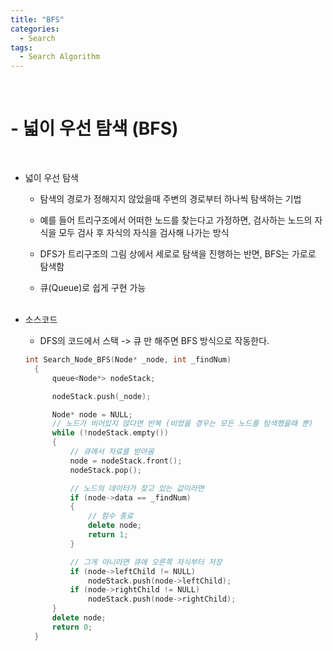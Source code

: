 ```yaml
---
title: "BFS"
categories:
  - Search
tags:
  - Search Algorithm
---
```


<br>
<h1>
- 넓이 우선 탐색 (BFS)
</h1>
<br>

- 넓이 우선 탐색

  - 탐색의 경로가 정해지지 않았을때 주변의 경로부터 하나씩 탐색하는 기법
  
  - 예를 들어 트리구조에서 어떠한 노드를 찾는다고 가정하면, 검사하는 노드의 자식을 모두 검사 후 자식의 자식을 검사해 나가는 방식
  
  - DFS가 트리구조의 그림 상에서 세로로 탐색을 진행하는 반면, BFS는 가로로 탐색함
  
  - 큐(Queue)로 쉽게 구현 가능
<br><br>

- 소스코드
    - DFS의 코드에서 스택 -> 큐 만 해주면 BFS 방식으로 작동한다.
  
  ```cpp
  int Search_Node_BFS(Node* _node, int _findNum)
	{
		queue<Node*> nodeStack;

		nodeStack.push(_node);

		Node* node = NULL;
		// 노드가 비어있지 않다면 반복 (비었을 경우는 모든 노드를 탐색했을때 뿐)
		while (!nodeStack.empty())
		{
			// 큐에서 자료를 받아옴
			node = nodeStack.front();
			nodeStack.pop();

			// 노드의 데이터가 찾고 있는 값이라면
			if (node->data == _findNum)
			{
				// 함수 종료
				delete node;
				return 1;
			}

			// 그게 아니라면 큐에 오른쪽 자식부터 저장
			if (node->leftChild != NULL)
				nodeStack.push(node->leftChild);
			if (node->rightChild != NULL)
				nodeStack.push(node->rightChild);
		}
		delete node;
		return 0;
	}
  ```
  

